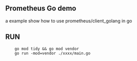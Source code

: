 ## Prometheus Go demo
a example show how to use prometheus/client_golang in go

## RUN

```
    go mod tidy && go mod vendor
    go run -mod=vendor ./xxxx/main.go
```

